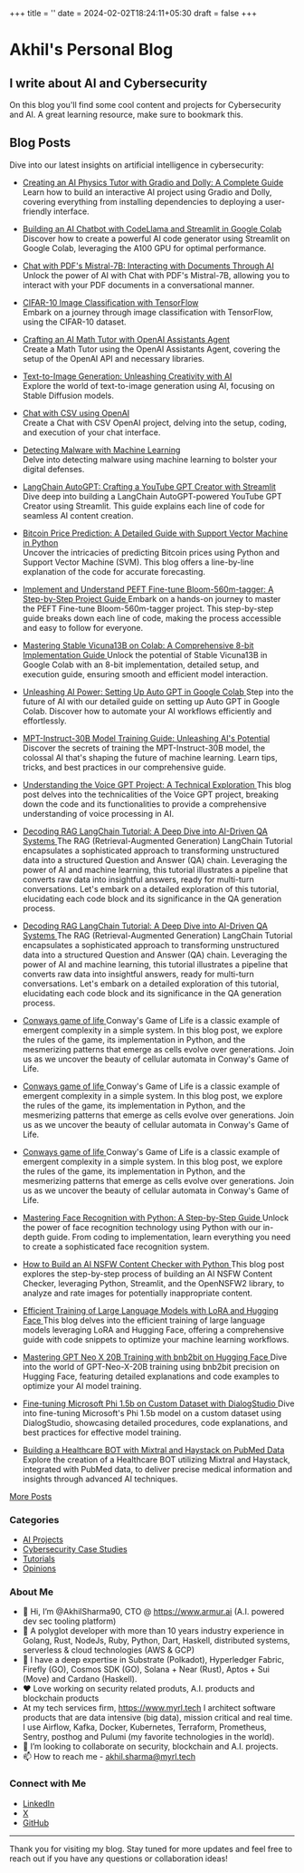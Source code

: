 +++
title = ''
date = 2024-02-02T18:24:11+05:30
draft = false
+++

# Akhil's Personal Blog

## I write about AI and Cybersecurity

On this blog you'll find some cool content and projects for Cybersecurity and AI. A great learning resource, make sure to bookmark this.


## Blog Posts

Dive into our latest insights on artificial intelligence in cybersecurity:

- [Creating an AI Physics Tutor with Gradio and Dolly: A Complete Guide](/Akhil-Personal-Blog/posts/creating_an_ai_physics_tutor_with_gradio_and_dolly)  
  Learn how to build an interactive AI project using Gradio and Dolly, covering everything from installing dependencies to deploying a user-friendly interface.

- [Building an AI Chatbot with CodeLlama and Streamlit in Google Colab](/Akhil-Personal-Blog/posts/building_an_ai_chatbot_with_codellama_and_streamlit_in_google_colab)  
  Discover how to create a powerful AI code generator using Streamlit on Google Colab, leveraging the A100 GPU for optimal performance.

- [Chat with PDF's Mistral-7B: Interacting with Documents Through AI](/Akhil-Personal-Blog/posts/chat_with_pdf_mistral_7b)  
  Unlock the power of AI with Chat with PDF's Mistral-7B, allowing you to interact with your PDF documents in a conversational manner.

- [CIFAR-10 Image Classification with TensorFlow](/Akhil-Personal-Blog/posts/cifar_10_image_classification_with_tensorflow)  
  Embark on a journey through image classification with TensorFlow, using the CIFAR-10 dataset.

- [Crafting an AI Math Tutor with OpenAI Assistants Agent](/Akhil-Personal-Blog/posts/crafting_an_ai_math_tutor_with_openai_assistants_agent)  
  Create a Math Tutor using the OpenAI Assistants Agent, covering the setup of the OpenAI API and necessary libraries.

- [Text-to-Image Generation: Unleashing Creativity with AI](/Akhil-Personal-Blog/posts/text_to_image_generation_unleashing_creativity_with_ai)  
  Explore the world of text-to-image generation using AI, focusing on Stable Diffusion models.

- [Chat with CSV using OpenAI](/Akhil-Personal-Blog/posts/chat_with_csv_using_openai)  
  Create a Chat with CSV OpenAI project, delving into the setup, coding, and execution of your chat interface.

- [Detecting Malware with Machine Learning](/Akhil-Personal-Blog/posts/detecting_malware_with_machine_learning)  
  Delve into detecting malware using machine learning to bolster your digital defenses.

- [LangChain AutoGPT: Crafting a YouTube GPT Creator with Streamlit](/Akhil-Personal-Blog/posts/langchain_autogpt_youtube_creator)  
  Dive deep into building a LangChain AutoGPT-powered YouTube GPT Creator using Streamlit. This guide explains each line of code for seamless AI content creation.

- [ Bitcoin Price Prediction: A Detailed Guide with Support Vector Machine in Python](/Akhil-Personal-Blog/posts/bitcoin_price_prediction_svm_python_guide)  
  Uncover the intricacies of predicting Bitcoin prices using Python and Support Vector Machine (SVM). This blog offers a line-by-line explanation of the code for accurate forecasting.

- [ Implement and Understand PEFT Fine-tune Bloom-560m-tagger: A Step-by-Step Project Guide ](/Akhil-Personal-Blog/posts/step_by_step_peft_fine_tune_bloom_560m_tagger_guide)
  Embark on a hands-on journey to master the PEFT Fine-tune Bloom-560m-tagger project. This step-by-step guide breaks down each line of code, making the process accessible and easy to follow for everyone.

- [ Mastering Stable Vicuna13B on Colab: A Comprehensive 8-bit Implementation Guide ](/Akhil-Personal-Blog/posts/master_stable_vicuna13b_colab_8bit)
  Unlock the potential of Stable Vicuna13B in Google Colab with an 8-bit implementation, detailed setup, and execution guide, ensuring smooth and efficient model interaction.

- [ Unleashing AI Power: Setting Up Auto GPT in Google Colab ](/Akhil-Personal-Blog/posts/setting_up_auto_gpt_in_google_colab)
  Step into the future of AI with our detailed guide on setting up Auto GPT in Google Colab. Discover how to automate your AI workflows efficiently and effortlessly.

- [ MPT-Instruct-30B Model Training Guide: Unleashing AI's Potential ](/Akhil-Personal-Blog/posts/mpt_instruct_30b_model_training)
  Discover the secrets of training the MPT-Instruct-30B model, the colossal AI that's shaping the future of machine learning. Learn tips, tricks, and best practices in our comprehensive guide.

- [ Understanding the Voice GPT Project: A Technical Exploration ](/Akhil-Personal-Blog/posts/voice_gpt_project_explained)
  This blog post delves into the technicalities of the Voice GPT project, breaking down the code and its functionalities to provide a comprehensive understanding of voice processing in AI.

- [ Decoding RAG LangChain Tutorial: A Deep Dive into AI-Driven QA Systems ](/Akhil-Personal-Blog/posts/rag_langchain_tutorial)
  The RAG (Retrieval-Augmented Generation) LangChain Tutorial encapsulates a sophisticated approach to transforming unstructured data into a structured Question and Answer (QA) chain. Leveraging the power of AI and machine learning, this tutorial illustrates a pipeline that converts raw data into insightful answers, ready for multi-turn conversations. Let's embark on a detailed exploration of this tutorial, elucidating each code block and its significance in the QA generation process.

- [ Decoding RAG LangChain Tutorial: A Deep Dive into AI-Driven QA Systems ](/Akhil-Personal-Blog/posts/rag_langchain_tutorial)
  The RAG (Retrieval-Augmented Generation) LangChain Tutorial encapsulates a sophisticated approach to transforming unstructured data into a structured Question and Answer (QA) chain. Leveraging the power of AI and machine learning, this tutorial illustrates a pipeline that converts raw data into insightful answers, ready for multi-turn conversations. Let's embark on a detailed exploration of this tutorial, elucidating each code block and its significance in the QA generation process.

- [ Conways game of life ](/Akhil-Personal-Blog/posts/conway_game_life_python)
  Conway's Game of Life is a classic example of emergent complexity in a simple system. In this blog post, we explore the rules of the game, its implementation in Python, and the mesmerizing patterns that emerge as cells evolve over generations. Join us as we uncover the beauty of cellular automata in Conway's Game of Life.

- [ Conways game of life ](/Akhil-Personal-Blog/posts/conway_game_life_python)
  Conway's Game of Life is a classic example of emergent complexity in a simple system. In this blog post, we explore the rules of the game, its implementation in Python, and the mesmerizing patterns that emerge as cells evolve over generations. Join us as we uncover the beauty of cellular automata in Conway's Game of Life.

- [ Conways game of life ](/Akhil-Personal-Blog/posts/conway_game_life_python)
  Conway's Game of Life is a classic example of emergent complexity in a simple system. In this blog post, we explore the rules of the game, its implementation in Python, and the mesmerizing patterns that emerge as cells evolve over generations. Join us as we uncover the beauty of cellular automata in Conway's Game of Life.

- [ Mastering Face Recognition with Python: A Step-by-Step Guide ](/Akhil-Personal-Blog/posts/mastering_face_recognition_python)
  Unlock the power of face recognition technology using Python with our in-depth guide. From coding to implementation, learn everything you need to create a sophisticated face recognition system.

- [ How to Build an AI NSFW Content Checker with Python ](/Akhil-Personal-Blog/posts/ai_nsfw_content_checker_python)
  This blog post explores the step-by-step process of building an AI NSFW Content Checker, leveraging Python, Streamlit, and the OpenNSFW2 library, to analyze and rate images for potentially inappropriate content.

- [ Efficient Training of Large Language Models with LoRA and Hugging Face ](/Akhil-Personal-Blog/posts/efficient_training_lora_hugging_face)
  This blog delves into the efficient training of large language models leveraging LoRA and Hugging Face, offering a comprehensive guide with code snippets to optimize your machine learning workflows.

- [ Mastering GPT Neo X 20B Training with bnb2bit on Hugging Face ](/Akhil-Personal-Blog/posts/mastering_gpt_neo_x_20b_training_bnb2bit_hugging_face)
  Dive into the world of GPT-Neo-X-20B training using bnb2bit precision on Hugging Face, featuring detailed explanations and code examples to optimize your AI model training.

- [ Fine-tuning Microsoft Phi 1.5b on Custom Dataset with DialogStudio ](/Akhil-Personal-Blog/posts/fine_tuning_microsoft_phi_1_5b_custom_dataset_dialogstudio)
  Dive into fine-tuning Microsoft's Phi 1.5b model on a custom dataset using DialogStudio, showcasing detailed procedures, code explanations, and best practices for effective model training.

- [ Building a Healthcare BOT with Mixtral and Haystack on PubMed Data ](/Akhil-Personal-Blog/posts/healthcare_bot_mixtral_haystack_pubmed)
  Explore the creation of a Healthcare BOT utilizing Mixtral and Haystack, integrated with PubMed data, to deliver precise medical information and insights through advanced AI techniques.

[More Posts](/Akhil-Personal-Blog/posts/)

### Categories

- [AI Projects](/category/ai-projects)
- [Cybersecurity Case Studies](/category/cybersecurity-case-studies)
- [Tutorials](/category/tutorials)
- [Opinions](/category/opinions)

### About Me

- 👋 Hi, I’m @AkhilSharma90, CTO @ https://www.armur.ai (A.I. powered dev sec tooling platform)
- 👀 A polyglot developer with more than 10 years industry experience in Golang, Rust, NodeJs, Ruby, Python, Dart, Haskell, distributed systems, serverless & cloud technologies (AWS & GCP)
- 🌱 I have a deep expertise in Substrate (Polkadot), Hyperledger Fabric, Firefly (GO), Cosmos SDK (GO), Solana + Near (Rust), Aptos + Sui (Move) and Cardano (Haskell).
- ❤️ Love working on security related produts, A.I. products and blockchain products
- At my tech services firm, https://www.myrl.tech I architect software products that are data intensive (big data), mission critical and real time. I use Airflow, Kafka, Docker, Kubernetes, Terraform, Prometheus, Sentry, posthog and Pulumi (my favorite technologies in the world).
- 💞️ I’m looking to collaborate on security, blockchain and A.I. projects.
- 📫 How to reach me - akhil.sharma@myrl.tech

### Connect with Me

- [LinkedIn](https://www.linkedin.com/in/akhilsails/)
- [X](https://twitter.com/AkhilAiri)
- [GitHub](https://github.com/AkhilSharma90)

---

Thank you for visiting my blog. Stay tuned for more updates and feel free to reach out if you have any questions or collaboration ideas!

